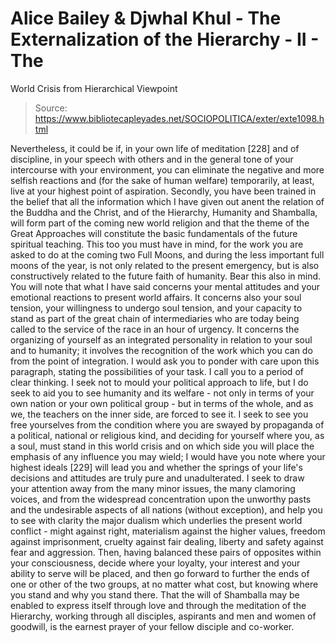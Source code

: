 # Alice Bailey & Djwhal Khul - The Externalization of the Hierarchy - II - The
World Crisis from Hierarchical Viewpoint

> Source: https://www.bibliotecapleyades.net/SOCIOPOLITICA/exter/exte1098.html

Nevertheless, it could be if, in your own life of meditation [228] and of discipline, in your speech with others and in the general tone of your intercourse with your environment, you can eliminate the negative and more selfish reactions and (for the sake of human welfare) temporarily, at least, live at your highest point of aspiration.
Secondly, you have been trained in the belief that all the information which I have given out anent the relation of the Buddha and the Christ, and of the Hierarchy, Humanity and Shamballa, will form part of the coming new world religion and that the theme of the Great Approaches will constitute the basic fundamentals of the future spiritual teaching. This too you must have in mind, for the work you are asked to do at the coming two Full Moons, and during the less important full moons of the year, is not only related to the present emergency, but is also constructively related to the future faith of humanity. Bear this also in mind.
You will note that what I have said concerns your mental attitudes and your emotional reactions to present world affairs. It concerns also your soul tension, your willingness to undergo soul tension, and your capacity to stand as part of the great chain of intermediaries who are today being called to the service of the race in an hour of urgency. It concerns the organizing of yourself as an integrated personality in relation to your soul and to humanity; it involves the recognition of the work which you can do from the point of integration. I would ask you to ponder with care upon this paragraph, stating the possibilities of your task.
I call you to a period of clear thinking. I seek not to mould your political approach to life, but I do seek to aid you to see humanity and its welfare - not only in terms of your own nation or your own political group - but in terms of the whole, and as we, the teachers on the inner side, are forced to see it. I seek to see you free yourselves from the condition where you are swayed by propaganda of a political, national or religious kind, and deciding for yourself where you, as a soul, must stand in this world crisis and on which side you will place the emphasis of any influence you may wield; I would have you note where your highest ideals [229] will lead you and whether the springs of your life's decisions and attitudes are truly pure and unadulterated.
I seek to draw your attention away from the many minor issues, the many clamoring voices, and from the widespread concentration upon the unworthy pasts and the undesirable aspects of all nations (without exception), and help you to see with clarity the major dualism which underlies the present world conflict - might against right, materialism against the higher values, freedom against imprisonment, cruelty against fair dealing, liberty and safety against fear and aggression. Then, having balanced these pairs of opposites within your consciousness, decide where your loyalty, your interest and your ability to serve will be placed, and then go forward to further the ends of one or other of the two groups, at no matter what cost, but knowing where you stand and why you stand there.
That the will of Shamballa may be enabled to express itself through love and through the meditation of the Hierarchy, working through all disciples, aspirants and men and women of goodwill, is the earnest prayer of your fellow disciple and co-worker.

